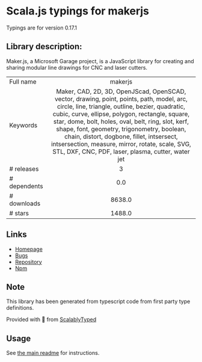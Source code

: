 
# Scala.js typings for makerjs

Typings are for version 0.17.1

## Library description:
Maker.js, a Microsoft Garage project, is a JavaScript library for creating and sharing modular line drawings for CNC and laser cutters.

|                    |                 |
| ------------------ | :-------------: |
| Full name          | makerjs |
| Keywords           | Maker, CAD, 2D, 3D, OpenJScad, OpenSCAD, vector, drawing, point, points, path, model, arc, circle, line, triangle, outline, bezier, quadratic, cubic, curve, ellipse, polygon, rectangle, square, star, dome, bolt, holes, oval, belt, ring, slot, kerf, shape, font, geometry, trigonometry, boolean, chain, distort, dogbone, fillet, intsersect, intsersection, measure, mirror, rotate, scale, SVG, STL, DXF, CNC, PDF, laser, plasma, cutter, water jet |
| # releases         | 3 |
| # dependents       | 0.0 |
| # downloads        | 8638.0 |
| # stars            | 1488.0 |

## Links
- [Homepage](https://maker.js.org)
- [Bugs](https://github.com/Microsoft/maker.js/issues)
- [Repository](https://github.com/Microsoft/maker.js)
- [Npm](https://www.npmjs.com/package/makerjs)
    


## Note
This library has been generated from typescript code from first party type definitions.

Provided with :purple_heart: from [ScalablyTyped](https://github.com/oyvindberg/ScalablyTyped)

## Usage
See [the main readme](../../readme.md) for instructions.


